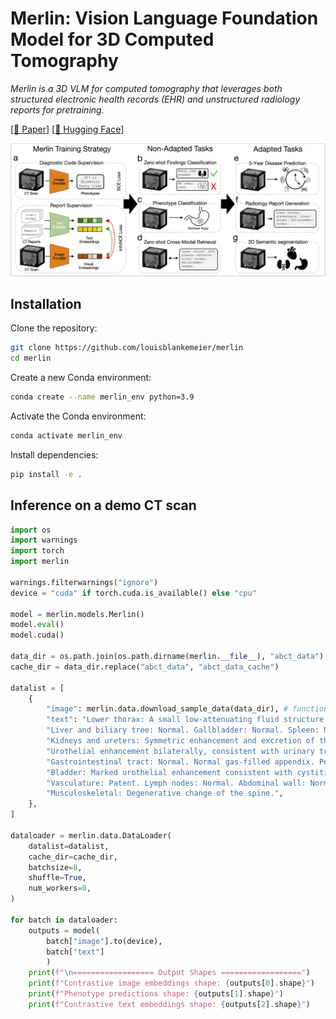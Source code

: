 # Merlin: Vision Language Foundation Model for 3D Computed Tomography

*Merlin is a 3D VLM for computed tomography that leverages both structured electronic health records (EHR) and unstructured radiology reports for pretraining.*

[[📄 Paper](https://arxiv.org/abs/2406.06512)] [[🤗 Hugging Face](https://huggingface.co/louisblankemeier/Merlin)]

![Key Graphic](documentation/assets/overview.png)

## Installation

Clone the repository:
```bash
git clone https://github.com/louisblankemeier/merlin
cd merlin
```

Create a new Conda environment:
```bash
conda create --name merlin_env python=3.9
```

Activate the Conda environment:
```bash
conda activate merlin_env
```

Install dependencies:
```bash
pip install -e .
```

## Inference on a demo CT scan

```python
import os
import warnings
import torch
import merlin

warnings.filterwarnings("ignore")
device = "cuda" if torch.cuda.is_available() else "cpu"

model = merlin.models.Merlin()
model.eval()
model.cuda()

data_dir = os.path.join(os.path.dirname(merlin.__file__), "abct_data")
cache_dir = data_dir.replace("abct_data", "abct_data_cache")

datalist = [
    {
        "image": merlin.data.download_sample_data(data_dir), # function returns local path to nifti file
        "text": "Lower thorax: A small low-attenuating fluid structure is noted in the right cardiophrenic angle in keeping with a tiny pericardial cyst."
        "Liver and biliary tree: Normal. Gallbladder: Normal. Spleen: Normal. Pancreas: Normal. Adrenal glands: Normal. "
        "Kidneys and ureters: Symmetric enhancement and excretion of the bilateral kidneys, with no striated nephrogram to suggest pyelonephritis. "
        "Urothelial enhancement bilaterally, consistent with urinary tract infection. No renal/ureteral calculi. No hydronephrosis. "
        "Gastrointestinal tract: Normal. Normal gas-filled appendix. Peritoneal cavity: No free fluid. "
        "Bladder: Marked urothelial enhancement consistent with cystitis. Uterus and ovaries: Normal. "
        "Vasculature: Patent. Lymph nodes: Normal. Abdominal wall: Normal. "
        "Musculoskeletal: Degenerative change of the spine.",
    },
]

dataloader = merlin.data.DataLoader(
    datalist=datalist,
    cache_dir=cache_dir,
    batchsize=8,
    shuffle=True,
    num_workers=0,
)

for batch in dataloader:
    outputs = model(
        batch["image"].to(device), 
        batch["text"]
        )
    print(f"\n================== Output Shapes ==================")
    print(f"Contrastive image embeddings shape: {outputs[0].shape}")
    print(f"Phenotype predictions shape: {outputs[1].shape}")
    print(f"Contrastive text embeddings shape: {outputs[2].shape}")
```

